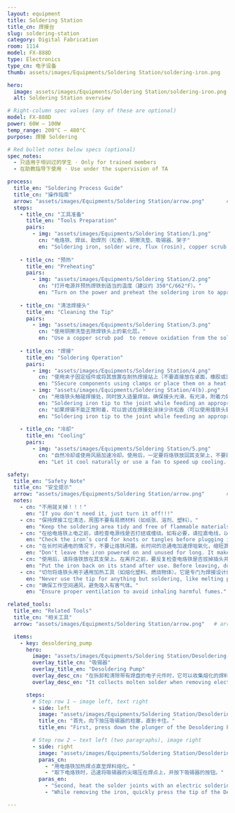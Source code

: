 ```yaml
---
layout: equipment
title: Soldering Station
title_cn: 焊接台
slug: soldering-station
category: Digital Fabrication
room: 1114
model: FX-888D
type: Electronics
type_cn: 电子设备
thumb: assets/images/Equipments/Soldering Station/soldering-iron.png

hero:
  image: assets/images/Equipments/Soldering Station/soldering-iron.png
  alt: Soldering Station overview

# Right-column spec values (any of these are optional)
model: FX-888D
power: 60W – 100W
temp_range: 200°C – 480°C
purpose: 焊接 Soldering

# Red bullet notes below specs (optional)
spec_notes:
  - 只适用于培训过的学生 · Only for trained members
  - 在助教指导下使用 · Use under the supervision of TA

process:
  title_en: "Soldering Process Guide"
  title_cn: "操作指南"
  arrow: "assets/images/Equipments/Soldering Station/arrow.png"       # arrow image
  steps:
    - title_cn: "工具准备"
      title_en: "Tools Preparation"
      pairs:
        - img: "assets/images/Equipments/Soldering Station/1.png"
          cn: "电烙铁、焊丝、助焊剂（松香）、铜擦洗垫、吸锡器、架子"
          en: "Soldering iron, solder wire, flux (rosin), copper scrub pad, desoldering pump, clamps."
    
    - title_cn: "预热"
      title_en: "Preheating"
      pairs:
        - img: "assets/images/Equipments/Soldering Station/2.png"
          cn: "打开电源并预热焊铁到适当的温度（建议约 350°C/662°F）。"
          en: "Turn on the power and preheat the soldering iron to appropriate temperature (recommended around 350°C/662°F)."
    
    - title_cn: "清洁焊接头"
      title_en: "Cleaning the Tip"
      pairs:
        - img: "assets/images/Equipments/Soldering Station/3.png"
          cn: "使用铜擦洗垫去除焊铁头上的氧化层。"
          en: "Use a copper scrub pad  to remove oxidation from the soldering iron tip."
    
    - title_cn: "焊接"
      title_en: "Soldering Operation"
      pairs:
        - img: "assets/images/Equipments/Soldering Station/4.png"
          cn: "使用夹子固定组件或将其放置在耐热焊接站上（不要直接放在桌面，橡胶或亚克力表面上）。"
          en: "SSecure components using clamps or place them on a heat-resistant soldering workstation (never directly on desktops, rubber, or acrylic surfaces)."
        - img: "assets/images/Equipments/Soldering Station/4(b).png"
          cn: "用烙铁头触碰焊接处，同时放入适量焊丝。确保接头光滑、有光泽，附着力好。"
          en: "Soldering iron tip to the joint while feeding an appropriate amount of solder wire. Ensure smooth, shiny joints with good adhesion."
          cn: "如果焊锡不能正常附着，可以尝试在焊接处涂抹少许松香（可以使用烙铁头轻点），然后立即恢复焊接。"
          en: "Soldering iron tip to the joint while feeding an appropriate amount of solder wire. Ensure smooth, shiny joints with good adhesion."
    
    - title_cn: "冷却"
      title_en: "Cooling"
      pairs:
        - img: "assets/images/Equipments/Soldering Station/5.png"
          cn: "自然冷却或使用风扇加速冷却。使用后，一定要将烙铁放回其支架上，不要将烙铁放在无人看管的表面上。"
          en: "Let it cool naturally or use a fan to speed up cooling. After use, always put the soldering iron back on its stand. Never leave it on an unattended surface."

safety:
  title_en: "Safety Note"
  title_cn: "安全提示"
  arrow: "assets/images/Equipments/Soldering Station/arrow.png"       # arrow image
  notes:
    - cn: "不用就关掉！！！"
      en: "If you don't need it, just turn it off!!!"
    - cn: "保持焊接工位清洁，周围不要有易燃材料（如纸张、溶剂、塑料）。"
      en: "Keep the soldering area tidy and free of flammable materials like paper, solvents, or plastics."
    - cn: "在给电烙铁上电之前，请检查电源线是否打结或缠绕。如有必要，请拉直电线，以避免火灾隐患。"
      en: "Check the iron’s cord for knots or tangles before plugging it in. Straighten if needed to prevent fire risks."
    - cn: "在长时间通电的情况下，不要让烙铁闲置。长时间的总通电加速焊咀氧化，缩短其使用寿命。"
      en: "Don't leave the iron powered on and unused for long. It makes the tip oxidizer faster and wear out quicker."
    - cn: "使用后，请将烙铁放在其支架上。在离开之前，要反复检查电烙铁是否拔掉插头并完全冷却。"
      en: "Put the iron back on its stand after use. Before leaving, double-check that it's unplugged and cooled down."
    - cn: "切勿将烙铁头用于通用加热工具（如熔化塑料、燃烧物体）。它是专门为焊接设计的。"
      en: "Never use the tip for anything but soldering, like melting plastic, or buring stuff. it's designed only for soldering."
    - cn: "确保工作空间通风，避免吸入有害气体。"
      en: "Ensure proper ventilation to avoid inhaling harmful fumes."

related_tools:
  title_en: "Related Tools"
  title_cn: "相关工具"
  arrow: "assets/images/Equipments/Soldering Station/arrow.png"   # arrow image

  items:
    - key: desoldering_pump
      hero:
        image: "assets/images/Equipments/Soldering Station/Desoldering-1.png"
        overlay_title_cn: "吸锡器"
        overlay_title_en: "Desoldering Pump"
        overlay_desc_cn: "在拆卸和清除带有焊盘的电子元件时，它可以收集熔化的焊料"
        overlay_desc_en: "It collects molten solder when removing electronic components with solder pads."

      steps:
        # Step row 1 — image left, text right
        - side: left
          image: "assets/images/Equipments/Soldering Station/Desoldering-2.png"
          title_cn: "首先，向下按压吸锡器的柱塞，直到卡住。"
          title_en: "First, press down the plunger of the Desoldering Pump until it clicks into place."

        # Step row 2 — text left (two paragraphs), image right
        - side: right
          image: "assets/images/Equipments/Soldering Station/Desoldering-3.png"
          paras_cn:
            - "用电烙铁加热焊点直至焊料熔化。"
            - "取下电烙铁时，迅速将吸锡器的尖端压在焊点上，并按下吸锡器的按钮。"
          paras_en:
            - "Second, heat the solder joints with an electric soldering iron until the solder melts."
            - "While removing the iron, quickly press the tip of the Desoldering Pump onto the solder joints and press the button of the solder sucker."

---
```

